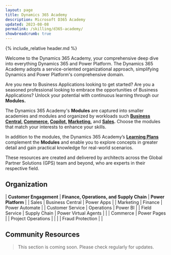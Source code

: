 ```yaml
---
layout: page
title: Dynamics 365 Academy
description: Microsoft D365 Academy
updated: 2023-08-08
permalink: /skilling/d365-academy/
showbreadcrumb: true
---
```

{% include_relative header.md %}

Welcome to the Dynamics 365 Academy, your comprehensive deep dive into everything Dynamics 365 and Power Platform. The Dynamics 365 Academy adopts a service-oriented organizational approach, simplifying Dynamics and Power Platform's comprehensive domain.

Are you new to Business Applications looking to get started? Are you a seasoned professional looking to embrace the opportunities of Business Applications? Unlock your potential with continuous learning through our **Modules.**

The Dynamics 365 Academy's **Modules** are captured into smaller academies and modules and organized by workloads such **[Business Central](/PartnerResources/skilling/d365-academy/business-central-academy/), [Commerce](/PartnerResources/skilling/d365-academy/d365-commerce-academy/), [Copilot](/PartnerResources/skilling/d365-academy/d365-copilot-academy), [Marketing](/PartnerResources/skilling/d365-academy/d365-marketing-academy),** and **[Sales](/PartnerResources/skilling/d365-academy/d365-sales-academy).** Choose the modules that match your interests to enhance your skills.

In addition to the modules, the Dynamics 365 Academy’s **[Learning Plans](/PartnerResources/skilling/d365-academy/business-applications)** complement the **Modules** and enable you to explore concepts in greater detail and gain practical knowledge for real-world scenarios.

These resources are created and delivered by architects across the Global Partner Solutions (GPS) team and beyond, who are experts in their respective field.

## Organization


| **Customer Engagement** | **Finance, Operations, and Supply Chain** | **Power Platform** |
| Sales | Business Central | Power Apps |
| Marketing	| Finance | Power Automate |
| Customer Service | Operations | Power BI |
| Field Service	| Supply Chain | Power Virtual Agents |
| | Commerce | Power Pages
| | Project Operations | |
| | Fraud Protection | |


## Community Resources

> This section is coming soon. Please check regularly for updates.
